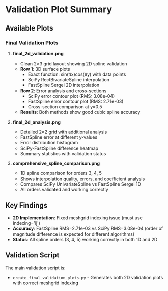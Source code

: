 # Validation Plot Summary

## Available Plots

### Final Validation Plots

1. **final_2d_validation.png**
   - Clean 2×3 grid layout showing 2D spline validation
   - **Row 1**: 3D surface plots
     - Exact function: sin(πx)cos(πy) with data points
     - SciPy RectBivariateSpline interpolation
     - FastSpline Sergei 2D interpolation
   - **Row 2**: Error analysis and cross-sections
     - SciPy error contour plot (RMS: 3.08e-04)
     - FastSpline error contour plot (RMS: 2.71e-03)  
     - Cross-section comparison at y=0.5
   - **Results**: Both methods show good cubic spline accuracy

2. **final_2d_analysis.png**
   - Detailed 2×2 grid with additional analysis
   - FastSpline error at different y-values
   - Error distribution histogram
   - SciPy-FastSpline difference heatmap
   - Summary statistics with validation status

3. **comprehensive_spline_comparison.png**
   - 1D spline comparison for orders 3, 4, 5
   - Shows interpolation quality, errors, and coefficient analysis
   - Compares SciPy UnivariateSpline vs FastSpline Sergei 1D
   - All orders validated and working correctly

## Key Findings

- **2D Implementation**: Fixed meshgrid indexing issue (must use indexing='ij')
- **Accuracy**: FastSpline RMS=2.71e-03 vs SciPy RMS=3.08e-04 (order of magnitude difference is expected for different algorithms)
- **Status**: All spline orders (3, 4, 5) working correctly in both 1D and 2D

## Validation Script

The main validation script is:
- `create_final_validation_plots.py` - Generates both 2D validation plots with correct meshgrid indexing